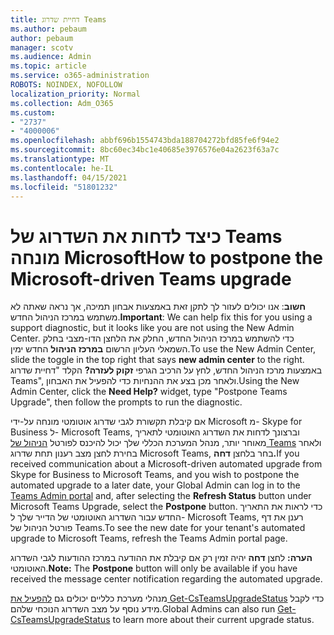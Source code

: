 ```yaml
---
title: דחיית שדרוג Teams
ms.author: pebaum
author: pebaum
manager: scotv
ms.audience: Admin
ms.topic: article
ms.service: o365-administration
ROBOTS: NOINDEX, NOFOLLOW
localization_priority: Normal
ms.collection: Adm_O365
ms.custom:
- "2737"
- "4000006"
ms.openlocfilehash: abbf696b1554743bda188704272bfd85fe6f94e2
ms.sourcegitcommit: 8bc60ec34bc1e40685e3976576e04a2623f63a7c
ms.translationtype: MT
ms.contentlocale: he-IL
ms.lasthandoff: 04/15/2021
ms.locfileid: "51801232"
---
```

# <a name="how-to-postpone-the-microsoft-driven-teams-upgrade"></a><span data-ttu-id="e5094-102">כיצד לדחות את השדרוג של Teams מונחה Microsoft</span><span class="sxs-lookup"><span data-stu-id="e5094-102">How to postpone the Microsoft-driven Teams upgrade</span></span>

<span data-ttu-id="e5094-103">**חשוב**: אנו יכולים לעזור לך לתקן זאת באמצעות אבחון תמיכה, אך נראה שאתה לא משתמש במרכז הניהול החדש.</span><span class="sxs-lookup"><span data-stu-id="e5094-103">**Important**: We can help fix this for you using a support diagnostic, but it looks like you are not using the New Admin Center.</span></span> <span data-ttu-id="e5094-104">כדי להשתמש במרכז הניהול החדש, החלק את הלחצן הדו-מצבי בחלק השמאלי העליון הרשום **במרכז הניהול** החדש ימין.</span><span class="sxs-lookup"><span data-stu-id="e5094-104">To use the New Admin Center, slide the toggle in the top right that says **new admin center** to the right.</span></span> <span data-ttu-id="e5094-105">באמצעות מרכז הניהול החדש, לחץ על הרכיב הגרפי **זקוק לעזרה?** הקלד "דחיית שדרוג Teams", ולאחר מכן בצע את ההנחיות כדי להפעיל את האבחון.</span><span class="sxs-lookup"><span data-stu-id="e5094-105">Using the New Admin Center, click the **Need Help?** widget, type "Postpone Teams Upgrade", then follow the prompts to run the diagnostic.</span></span>

<span data-ttu-id="e5094-106">אם קיבלת תקשורת לגבי שדרוג אוטומטי מונחה על-ידי Microsoft מ- Skype for Business ל- Microsoft Teams, וברצונך לדחות את השדרוג האוטומטי לתאריך  מאוחר יותר, מנהל המערכת הכללי שלך יכול להיכנס לפורטל [הניהול של Teams](https://admin.teams.microsoft.com/dashboard) ולאחר בחירת לחצן מצב רענון תחת שדרוג Microsoft Teams, בחר בלחצן **דחה.**</span><span class="sxs-lookup"><span data-stu-id="e5094-106">If you received communication about a Microsoft-driven automated upgrade from Skype for Business to Microsoft Teams, and you wish to postpone the automated upgrade to a later date, your Global Admin can log in to the [Teams Admin portal](https://admin.teams.microsoft.com/dashboard) and, after selecting the **Refresh Status** button under Microsoft Teams Upgrade, select the **Postpone** button.</span></span> <span data-ttu-id="e5094-107">כדי לראות את התאריך החדש עבור השדרוג האוטומטי של הדייר שלך ל- Microsoft Teams, רענן את דף פורטל הניהול של Teams.</span><span class="sxs-lookup"><span data-stu-id="e5094-107">To see the new date for your tenant's automated upgrade to Microsoft Teams, refresh the Teams Admin portal page.</span></span>

<span data-ttu-id="e5094-108">**הערה:** לחצן **דחה** יהיה זמין רק אם קיבלת את ההודעה במרכז ההודעות לגבי השדרוג האוטומטי.</span><span class="sxs-lookup"><span data-stu-id="e5094-108">**Note:** The **Postpone** button will only be available if you have received the message center notification regarding the automated upgrade.</span></span> 

<span data-ttu-id="e5094-109">מנהלי מערכת כלליים יכולים גם [להפעיל את Get-CsTeamsUpgradeStatus](https://docs.microsoft.com/powershell/module/skype/get-csteamsupgradestatus?view=skype-ps) כדי לקבל מידע נוסף על מצב השדרוג הנוכחי שלהם.</span><span class="sxs-lookup"><span data-stu-id="e5094-109">Global Admins can also run [Get-CsTeamsUpgradeStatus](https://docs.microsoft.com/powershell/module/skype/get-csteamsupgradestatus?view=skype-ps) to learn more about their current upgrade status.</span></span>
